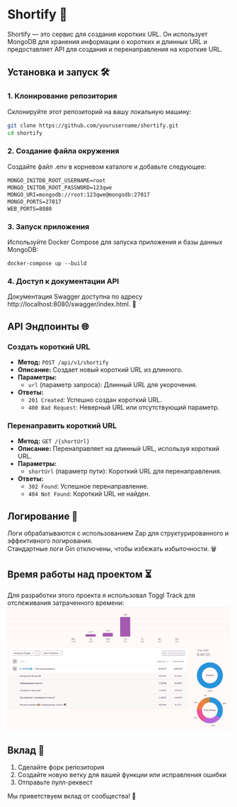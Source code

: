 # Shortify 🚀

Shortify — это сервис для создания коротких URL. Он использует MongoDB для хранения информации о коротких и длинных URL и предоставляет API для создания и перенаправления на короткие URL.

## Установка и запуск 🛠️

### 1. Клонирование репозитория

Склонируйте этот репозиторий на вашу локальную машину:

```bash
git clone https://github.com/yourusername/shortify.git
cd shortify
```
### 2. Создание файла окружения
Создайте файл .env в корневом каталоге и добавьте следующее:
```
MONGO_INITDB_ROOT_USERNAME=root
MONGO_INITDB_ROOT_PASSWORD=123qwe
MONGO_URI=mongodb://root:123qwe@mongodb:27017
MONGO_PORTS=27017
WEB_PORTS=8080
```
### 3. Запуск приложения
Используйте Docker Compose для запуска приложения и базы данных MongoDB:
```
docker-compose up --build
```
### 4. Доступ к документации API
Документация Swagger доступна по адресу http://localhost:8080/swagger/index.html. 📜

## API Эндпоинты 🌐

### Создать короткий URL

- **Метод:** `POST /api/v1/shortify`
- **Описание:** Создает новый короткий URL из длинного.
- **Параметры:**
  - `url` (параметр запроса): Длинный URL для укорочения.
- **Ответы:**
  - `201 Created`: Успешно создан короткий URL.
  - `400 Bad Request`: Неверный URL или отсутствующий параметр.

### Перенаправить короткий URL

- **Метод:** `GET /{shortUrl}`
- **Описание:** Перенаправляет на длинный URL, используя короткий URL.
- **Параметры:**
  - `shortUrl` (параметр пути): Короткий URL для перенаправления.
- **Ответы:**
  - `302 Found`: Успешное перенаправление.
  - `404 Not Found`: Короткий URL не найден.

## Логирование 📜

Логи обрабатываются с использованием Zap для структурированного и эффективного логирования.  
Стандартные логи Gin отключены, чтобы избежать избыточности. 🗑️

## Время работы над проектом ⏳
Для разработки этого проекта я использовал Toggl Track для отслеживания затраченного времени:
![Time Tracker](./image/img.png)

## Вклад 🤝

1. Сделайте форк репозитория
2. Создайте новую ветку для вашей функции или исправления ошибки
3. Отправьте пулл-реквест

Мы приветствуем вклад от сообщества! 🎉

